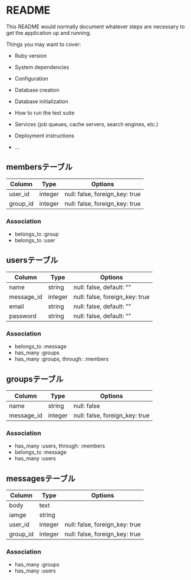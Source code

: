 # README

This README would normally document whatever steps are necessary to get the
application up and running.

Things you may want to cover:

* Ruby version

* System dependencies

* Configuration

* Database creation

* Database initialization

* How to run the test suite

* Services (job queues, cache servers, search engines, etc.)

* Deployment instructions

* ...

## membersテーブル
|Column|Type|Options|
|------|----|-------|
|user_id|integer|null: false, foreign_key: true|
|group_id|integer|null: false, foreign_key: true|
### Association
- belongs_to :group
- belongs_to :user

## usersテーブル
|Column|Type|Options|
|------|----|-------|
|name|string|null: false, default: ""|
|message_id|integer|null: false, foreign_key: true|
|email|string|null: false, default: ""|
|password|string|null: false, default: ""|
### Association
- belongs_to :message
- has_many :groups
- has_many :groups, through: :members

## groupsテーブル
|Column|Type|Options|
|------|----|-------|
|name|string|null: false|
|message_id|integer|null: false, foreign_key: true|
### Association
- has_many :users, through: :members
- belongs_to :message
- has_many :users

## messagesテーブル
|Column|Type|Options|
|------|----|-------|
|body|text|
|iamge|string|
|user_id|integer|null: false, foreign_key: true|
|group_id|integer|null: false, foreign_key: true|
### Association
- has_many :groups
- has_many :users